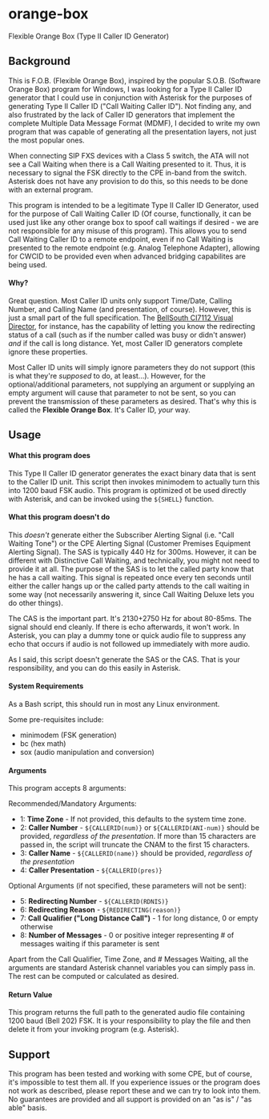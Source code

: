 # orange-box
Flexible Orange Box (Type II Caller ID Generator)

## Background

This is F.O.B. (Flexible Orange Box), inspired by the popular S.O.B. (Software Orange Box) program for Windows, I was looking for a Type II Caller ID generator that I could use in conjunction with Asterisk for the purposes of generating Type II Caller ID ("Call Waiting Caller ID"). Not finding any, and also frustrated by the lack of Caller ID generators that implement the complete Multiple Data Message Format (MDMF), I decided to write my own program that was capable of generating all the presentation layers, not just the most popular ones.

When connecting SIP FXS devices with a Class 5 switch, the ATA will not see a Call Waiting when there is a Call Waiting presented to it. Thus, it is necessary to signal the FSK directly to the CPE in-band from the switch. Asterisk does not have any provision to do this, so this needs to be done with an external program.

This program is intended to be a legitimate Type II Caller ID Generator, used for the purpose of Call Waiting Caller ID (Of course, functionally, it can be used just like any other orange box to spoof call waitings if desired - we are not responsible for any misuse of this program). This allows you to send Call Waiting Caller ID to a remote endpoint, even if no Call Waiting is presented to the remote endpoint (e.g. Analog Telephone Adapter), allowing for CWCID to be provided even when advanced bridging capabilites are being used.

#### Why?

Great question. Most Caller ID units only support Time/Date, Calling Number, and Calling Name (and presentation, of course). However, this is just a small part of the full specification. The [BellSouth CI7112 Visual Director](https://www.amazon.com/BellSouth-Caller-Waiting-Deluxe-CI-7112/dp/B00RZK7UVK/), for instance, has the capability of letting you know the redirecting status of a call (such as if the number called was busy or didn't answer) *and* if the call is long distance. Yet, most Caller ID generators complete ignore these properties.

Most Caller ID units will simply ignore parameters they do not support (this is what they're *supposed* to do, at least...). However, for the optional/additional parameters, not supplying an argument or supplying an empty argument will cause that parameter to not be sent, so you can prevent the transmission of these parameters as desired. That's why this is called the **Flexible Orange Box**. It's Caller ID, *your* way.

## Usage

#### What this program does
This Type II Caller ID generator generates the exact binary data that is sent to the Caller ID unit. This script then invokes minimodem to actually turn this into 1200 baud FSK audio. This program is optimized ot be used directly with Asterisk, and can be invoked using the `${SHELL}` function.

#### What this program doesn't do
This *doesn't* generate either the Subscriber Alerting Signal (i.e. "Call Waiting Tone") or the CPE Alerting Signal (Customer Premises Equipment Alerting Signal). The SAS is typically 440 Hz for 300ms. However, it can be different with Distinctive Call Waiting, and technically, you might not need to provide it at all. The purpose of the SAS is to let the called party know that he has a call waiting. This signal is repeated once every ten seconds until either the caller hangs up or the called party attends to the call waiting in some way (not necessarily answering it, since Call Waiting Deluxe lets you do other things).

The CAS is the important part. It's 2130+2750 Hz for about 80-85ms. The signal should end cleanly. If there is echo afterwards, it won't work. In Asterisk, you can play a dummy tone or quick audio file to suppress any echo that occurs if audio is not followed up immediately with more audio.

As I said, this script doesn't generate the SAS or the CAS. That is your responsibility, and you can do this easily in Asterisk.

#### System Requirements

As a Bash script, this should run in most any Linux environment.

Some pre-requisites include:
- minimodem (FSK generation)
- bc (hex math)
- sox (audio manipulation and conversion)

#### Arguments

This program accepts 8 arguments:

Recommended/Mandatory Arguments:
- 1: **Time Zone** - If not provided, this defaults to the system time zone.
- 2: **Caller Number** - `${CALLERID(num)}` or `${CALLERID(ANI-num)}` should be provided, *regardless of the presentation*. If more than 15 characters are passed in, the script will truncate the CNAM to the first 15 characters.
- 3: **Caller Name** - `${CALLERID(name)}` should be provided, *regardless of the presentation*
- 4: **Caller Presentation** - `${CALLERID(pres)}`

Optional Arguments (if not specified, these parameters will not be sent):
- 5: **Redirecting Number** - `${CALLERID(RDNIS)}`
- 6: **Redirecting Reason** - `${REDIRECTING(reason)}`
- 7: **Call Qualifier ("Long Distance Call")** - 1 for long distance, 0 or empty otherwise
- 8: **Number of Messages** - 0 or positive integer representing # of messages waiting if this parameter is sent

Apart from the Call Qualifier, Time Zone, and # Messages Waiting, all the arguments are standard Asterisk channel variables you can simply pass in. The rest can be computed or calculated as desired.

#### Return Value

This program returns the full path to the generated audio file containing 1200 baud (Bell 202) FSK. It is your responsibility to play the file and then delete it from your invoking program (e.g. Asterisk).

## Support

This program has been tested and working with some CPE, but of course, it's impossible to test them all. If you experience issues or the program does not work as described, please report these and we can try to look into them. No guarantees are provided and all support is provided on an "as is" / "as able" basis.
